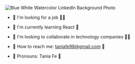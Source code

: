 
![Blue   White Watercolor LinkedIn Background Photo](https://github.com/Taniagf31/Taniagf31/assets/116085996/b11dab49-b1bb-4640-8584-2b6b55a23f4f)

<!-- **Taniagf31/Taniagf31** is a ✨ _special_ ✨ repository because its `README.md` (this file) appears on your GitHub profile. -->

- 💖 I'm looking for a job 👩‍💻

- 💖 I'm currently learning React 📝

* 💖 I'm looking to collaborate in technology companies 👩‍💼

- 💖 How to reach me: taniafe98@gmail.com 📧

- 💖 Pronouns: Tania Fe 🌸

